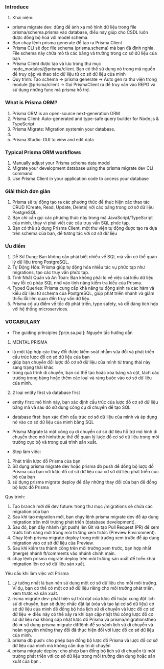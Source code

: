 ### Introduce

1. Khái niệm:

- prisma migrate dev: dùng để ánh xạ mô hình dữ liệu trong file prisma/schema.prisma vào database, điều này giúp cho CSDL luôn được đồng bộ hoá với model schema.
- Bạn chạy lệnh prisma generate để tạo ra Prisma Client
- Prisma CLI sẽ đọc file schema (prisma.schema) mà bạn đã định nghĩa. File schema này chứa mô tả các bảng và trường trong cơ sở dữ liệu của bạn.
- Prisma Client được tạo và lưu trong thư mục node_modules/@prisma/client. Bạn có thể sử dụng nó trong mã nguồn để truy cập và thao tác dữ liệu từ cơ sở dữ liệu của mình
- Quy trình: Tạo schema -> prisma generate -> Auto gen ra thư viện trong module @prisma/client -> Gọi PrismaClient ra để truy vấn vào REPO và sử dụng những func mà prisma hỗ trợ.

### What is Prisma ORM?

1. Prisma ORM is an open-source next-generation ORM
2. Prisma Client: Auto-generated and type-safe query builder for Node.js & TypeScript
3. Prisma Migrate: Migration systemin your database.
4.
5. Prisma Studio: GUI to view and edit data

### Typical Prisma ORM workflows

1. Manually adjust your Prisma schema data model
2. Migrate your development database using the prisma migrate dev CLI command
3. Use Prisma Client in your application code to access your database

### Giải thích đơn giản

1. Prisma sẽ tự động tạo ra các phương thức để thực hiện các thao tác CRUD (Create, Read, Update, Delete) với các bảng trong cơ sở dữ liệu PostgreSQL.
2. Bạn chỉ cần gọi các phương thức này trong mã JavaScript/TypeScript của mình, thay vì phải viết các câu truy vấn SQL phức tạp.
3. Bạn có thể sử dụng Prisma Client, một thư viện tự động được tạo ra dựa trên schema của bạn, để tương tác với cơ sở dữ liệu

### Ưu điểm

1. Dễ Sử Dụng: Bạn không cần phải biết nhiều về SQL mà vẫn có thể quản lý dữ liệu trong PostgreSQL.
2. Tự Động Hóa: Prisma giúp tự động hóa nhiều tác vụ phức tạp như migrations, tạo các truy vấn phức tạp.
3. Tính Nhất Quán và An Toàn: Bạn không phải lo về việc sai kiểu dữ liệu hay lỗi cú pháp SQL nhờ vào tính năng kiểm tra kiểu của Prisma.
4. Typed Queries: Prisma cung cấp khả năng tự động sinh ra các hàm và kiểu dữ liệu từ schema của PostgreSQL,
   giúp phát triển nhanh và giảm thiểu lỗi liên quan đến truy vấn dữ liệu.
5. Prisma có ưu điểm về tốc độ phát triển, type safety, và dễ dàng tích hợp với hệ thống microservices.

### VOCABULARY

- The guiding principles [ˈprɪn.sə.pəl]: Nguyên tắc hưỡng dẫn

1. MENTAL PRISMA

- là một tập hợp các thay đổi được kiểm soát nhằm sửa đổi và phát triển cấu trúc lược đồ cơ sở dữ liệu của bạn
- giúp bạn chuyển đổi lược đồ cơ sở dữ liệu của mình từ trạng thái này sang trạng thái khác
- trong quá trình di chuyển, bạn có thể tạo hoặc xóa bảng và cột, tách các trường trong bảng hoặc thêm các loại và ràng buộc vào cơ sở dữ liệu của mình.

2. 2 loại entity first và database first

- entity first: mô hình này, bạn xác định cấu trúc của lược đồ cơ sở dữ liệu bằng mã và sau đó sử dụng công cụ di chuyển để tạo SQL
- database first: bạn xác định cấu trúc cơ sở dữ liệu của mình và áp dụng nó vào cơ sở dữ liệu của mình bằng SQL
- Prisma Migrate là một công cụ di chuyển cơ sở dữ liệu hỗ trợ mô hình di chuyển theo mô hình/thực thể để quản lý lược đồ cơ sở dữ liệu trong môi trường cục bộ và trong quá trình sản xuất.

- Step làm việc:

1. Phát triển lược đồ Prisma của bạn
2. Sử dụng prisma migrate dev hoặc prisma db push để đồng bộ lược đồ Prisma của bạn với lược đồ cơ sở dữ liệu của cơ sở dữ liệu phát triển cục bộ của bạn
3. sử dụng prisma migrate deploy để đẩy những thay đổi của bạn để đồng bộ lược đồ Prisma

Quy trình:

1. Tạo branch mới để dev future: trong thư mục /migrations sẽ chứa các migration của bạn
2. Sau khi tạo migration mới, bạn chạy lệnh prisma migrate dev để áp dụng migration trên môi trường phát triển (database development).
3. Sau đó, bạn đẩy nhánh (git push) lên Git và tạo Pull Request (PR) để xem trước tính năng mới trong môi trường xem trước (Preview Environment).
4. Chạy lệnh prisma migrate deploy trong môi trường xem trước để áp dụng migration vào cơ sở dữ liệu của Preview.
5. Sau khi kiểm tra thành công trên môi trường xem trước, bạn hợp nhất (merge) nhánh ft/comments vào nhánh chính main.
6. chạy lệnh prisma migrate deploy trên môi trường sản xuất để triển khai migration lên cơ sở dữ liệu sản xuất.

Yêu cầu khi làm việc với Prisma

1. Lý tưởng nhất là bạn nên sử dụng một cơ sở dữ liệu cho mỗi môi trường. Ví dụ, bạn có thể có một cơ sở dữ liệu riêng cho môi trường phát triển, xem trước và sản xuất.
2. risma migrate dev: phát hiện sự trôi dạt của lược đồ hoặc xung đột lịch sử di chuyển, bạn sẽ được nhắc đặt lại (xóa và tạo lại cơ sở dữ liệu) cơ sở dữ liệu của mình để đồng bộ hóa lịch sử di chuyển và lược đồ cơ sở dữ liệu => điều này có thể xảy ra khi bạn cập nhật thủ công lược đồ cơ sở dữ liệu mà không cập nhật lược đồ Prisma và prisma/migrationstheo đó => sử dụng prisma migrate difflệnh để so sánh lịch sử di chuyển và hoàn nguyên những thay đổi đã thực hiện đối với lược đồ cơ sở dữ liệu của mình.
3. prisma db push: cho phép bạn đồng bộ lược đồ Prisma và lược đồ cơ sở dữ liệu của mình mà không cần duy trì di chuyển
4. prisma migrate deploy: cho phép bạn đồng bộ lịch sử di chuyển từ môi trường phát triển với cơ sở dữ liệu trong môi trường dàn dựng hoặc sản xuất của bạn .
